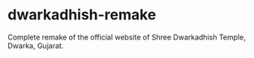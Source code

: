 # dwarkadhish-remake
Complete remake of the official website of Shree Dwarkadhish Temple, Dwarka, Gujarat.
